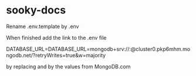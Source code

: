 # sooky-docs

Rename .env.template by .env

When finished add the link to the .env file

DATABASE_URL=DATABASE_URL=mongodb+srv://<username>:<password>@cluster0.pkp6mhm.mongodb.net/?retryWrites=true&w=majority

by replacing <username> and <password> by the values from MongoDB.com
